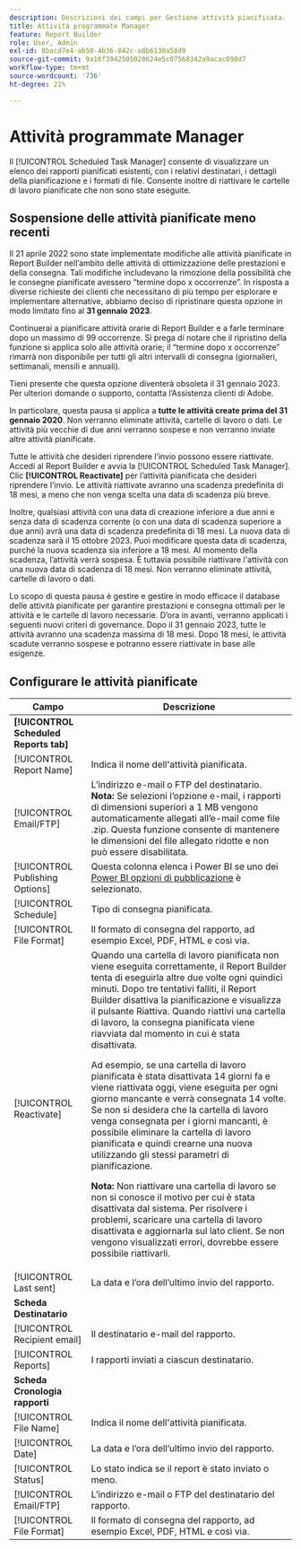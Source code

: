```yaml
---
description: Descrizioni dei campi per Gestione attività pianificata.
title: Attività programmate Manager
feature: Report Builder
role: User, Admin
exl-id: 8bacd7e4-ab50-4b36-842c-a8b6130a58d9
source-git-commit: 9a16f3942505028624e5c07568342a9acac898d7
workflow-type: tm+mt
source-wordcount: '736'
ht-degree: 21%

---
```


# Attività programmate Manager

Il [!UICONTROL Scheduled Task Manager] consente di visualizzare un elenco dei rapporti pianificati esistenti, con i relativi destinatari, i dettagli della pianificazione e i formati di file. Consente inoltre di riattivare le cartelle di lavoro pianificate che non sono state eseguite.

## Sospensione delle attività pianificate meno recenti

Il 21 aprile 2022 sono state implementate modifiche alle attività pianificate in Report Builder nell’ambito delle attività di ottimizzazione delle prestazioni e della consegna. Tali modifiche includevano la rimozione della possibilità che le consegne pianificate avessero “termine dopo x occorrenze”. In risposta a diverse richieste dei clienti che necessitano di più tempo per esplorare e implementare alternative, abbiamo deciso di ripristinare questa opzione in modo limitato fino al **31 gennaio 2023**.

Continuerai a pianificare attività orarie di Report Builder e a farle terminare dopo un massimo di 99 occorrenze. Si prega di notare che il ripristino della funzione si applica solo alle attività orarie; il “termine dopo x occorrenze” rimarrà non disponibile per tutti gli altri intervalli di consegna (giornalieri, settimanali, mensili e annuali).

Tieni presente che questa opzione diventerà obsoleta il 31 gennaio 2023.
Per ulteriori domande o supporto, contatta l’Assistenza clienti di Adobe.

In particolare, questa pausa si applica a **tutte le attività create prima del 31 gennaio 2020**. Non verranno eliminate attività, cartelle di lavoro o dati. Le attività più vecchie di due anni verranno sospese e non verranno inviate altre attività pianificate.

Tutte le attività che desideri riprendere l’invio possono essere riattivate. Accedi al Report Builder e avvia la [!UICONTROL Scheduled Task Manager]. Clic **[!UICONTROL Reactivate]** per l’attività pianificata che desideri riprendere l’invio. Le attività riattivate avranno una scadenza predefinita di 18 mesi, a meno che non venga scelta una data di scadenza più breve.

Inoltre, qualsiasi attività con una data di creazione inferiore a due anni e senza data di scadenza corrente (o con una data di scadenza superiore a due anni) avrà una data di scadenza predefinita di 18 mesi. La nuova data di scadenza sarà il 15 ottobre 2023. Puoi modificare questa data di scadenza, purché la nuova scadenza sia inferiore a 18 mesi. Al momento della scadenza, l’attività verrà sospesa. È tuttavia possibile riattivare l&#39;attività con una nuova data di scadenza di 18 mesi. Non verranno eliminate attività, cartelle di lavoro o dati.

Lo scopo di questa pausa è gestire e gestire in modo efficace il database delle attività pianificate per garantire prestazioni e consegna ottimali per le attività e le cartelle di lavoro necessarie. D’ora in avanti, verranno applicati i seguenti nuovi criteri di governance. Dopo il 31 gennaio 2023, tutte le attività avranno una scadenza massima di 18 mesi. Dopo 18 mesi, le attività scadute verranno sospese e potranno essere riattivate in base alle esigenze.

## Configurare le attività pianificate

| Campo | Descrizione |
| --- | --- |
| **[!UICONTROL Scheduled Reports tab]** |  |
| [!UICONTROL Report Name] | Indica il nome dell&#39;attività pianificata. |
| [!UICONTROL Email/FTP] | L’indirizzo e-mail o FTP del destinatario. **Nota:** Se selezioni l’opzione e-mail, i rapporti di dimensioni superiori a 1 MB vengono automaticamente allegati all’e-mail come file .zip. Questa funzione consente di mantenere le dimensioni del file allegato ridotte e non può essere disabilitata. |
| [!UICONTROL Publishing Options] | Questa colonna elenca i Power BI se uno dei [Power BI opzioni di pubblicazione](https://experienceleague.adobe.com/docs/analytics/analyze/report-builder/publish-powerbi/power-bi.html) è selezionato. |
| [!UICONTROL Schedule] | Tipo di consegna pianificata. |
| [!UICONTROL File Format] | Il formato di consegna del rapporto, ad esempio Excel, PDF, HTML e così via. |
| [!UICONTROL Reactivate] | Quando una cartella di lavoro pianificata non viene eseguita correttamente, il Report Builder tenta di eseguirla altre due volte ogni quindici minuti. Dopo tre tentativi falliti, il Report Builder disattiva la pianificazione e visualizza il pulsante Riattiva. Quando riattivi una cartella di lavoro, la consegna pianificata viene riavviata dal momento in cui è stata disattivata.<p>Ad esempio, se una cartella di lavoro pianificata è stata disattivata 14 giorni fa e viene riattivata oggi, viene eseguita per ogni giorno mancante e verrà consegnata 14 volte. Se non si desidera che la cartella di lavoro venga consegnata per i giorni mancanti, è possibile eliminare la cartella di lavoro pianificata e quindi crearne una nuova utilizzando gli stessi parametri di pianificazione.<p>**Nota:** Non riattivare una cartella di lavoro se non si conosce il motivo per cui è stata disattivata dal sistema. Per risolvere i problemi, scaricare una cartella di lavoro disattivata e aggiornarla sul lato client. Se non vengono visualizzati errori, dovrebbe essere possibile riattivarli. |
| [!UICONTROL Last sent] | La data e l’ora dell’ultimo invio del rapporto. |
| **Scheda Destinatario** |  |
| [!UICONTROL Recipient email] | Il destinatario e-mail del rapporto. |
| [!UICONTROL Reports] | I rapporti inviati a ciascun destinatario. |
| **Scheda Cronologia rapporti** |  |
| [!UICONTROL File Name] | Indica il nome dell&#39;attività pianificata. |
| [!UICONTROL Date] | La data e l’ora dell’ultimo invio del rapporto. |
| [!UICONTROL Status] | Lo stato indica se il report è stato inviato o meno. |
| [!UICONTROL Email/FTP] | L’indirizzo e-mail o FTP del destinatario del rapporto. |
| [!UICONTROL File Format] | Il formato di consegna del rapporto, ad esempio Excel, PDF, HTML e così via. |
